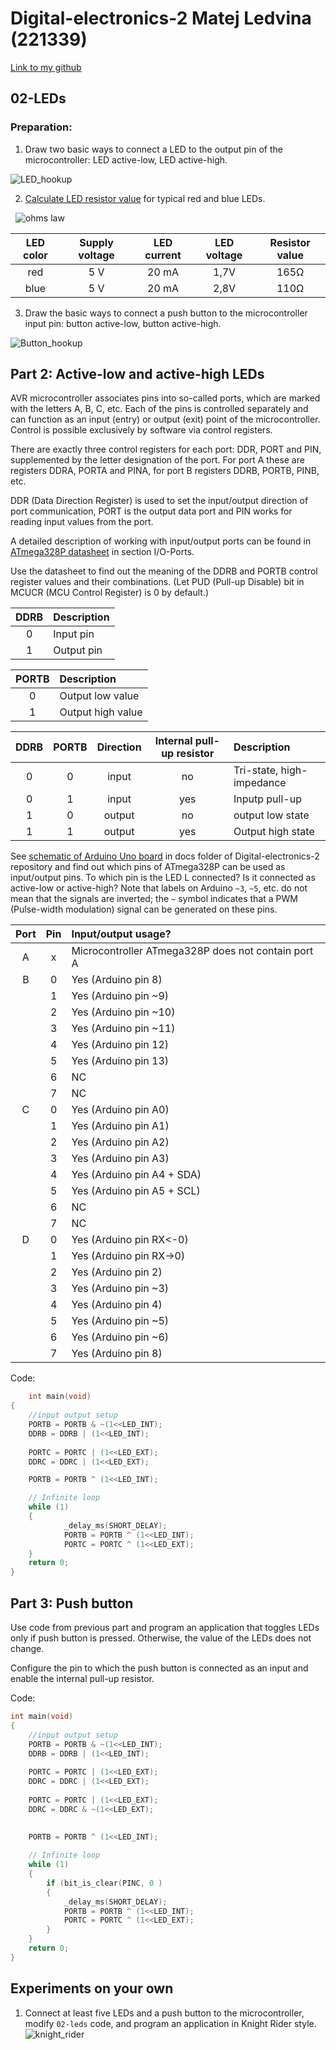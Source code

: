 # Digital-electronics-2 Matej Ledvina (221339)
[Link to my github](https://github.com/Ledvuk/Digital-electronics-2/)
## 02-LEDs
### Preparation:

1. Draw two basic ways to connect a LED to the output pin of the microcontroller: LED active-low, LED active-high.

![LED_hookup](https://github.com/Ledvuk/Digital-electronics-2/blob/main/Labs/02-leds/LED_hookup.png)

2. [Calculate LED resistor value](https://electronicsclub.info/leds.htm) for typical red and blue LEDs.

&nbsp;
![ohms law](Images/ohms_law.png)
&nbsp;

| **LED color** | **Supply voltage** | **LED current** | **LED voltage** | **Resistor value** |
| :-: | :-: | :-: | :-: | :-: |
| red | 5&nbsp;V | 20&nbsp;mA | 1,7V | 165Ω |
| blue | 5&nbsp;V | 20&nbsp;mA | 2,8V | 110Ω |

3. Draw the basic ways to connect a push button to the microcontroller input pin: button active-low, button active-high.

![Button_hookup](https://github.com/Ledvuk/Digital-electronics-2/blob/main/Labs/02-leds/Button_hookup.png)


<a name="part2"></a>
## Part 2: Active-low and active-high LEDs

AVR microcontroller associates pins into so-called ports, which are marked with the letters A, B, C, etc. Each of the pins is controlled separately and can function as an input (entry) or output (exit) point of the microcontroller. Control is possible exclusively by software via control registers.

There are exactly three control registers for each port: DDR, PORT and PIN, supplemented by the letter designation of the port. For port A these are registers DDRA, PORTA and PINA, for port B registers DDRB, PORTB, PINB, etc.

DDR (Data Direction Register) is used to set the input/output direction of port communication, PORT is the output data port and PIN works for reading input values from the port.

A detailed description of working with input/output ports can be found in [ATmega328P datasheet](https://www.microchip.com/wwwproducts/en/ATmega328p) in section I/O-Ports.

Use the datasheet to find out the meaning of the DDRB and PORTB control register values and their combinations. (Let PUD (Pull-up Disable) bit in MCUCR (MCU Control Register) is 0 by default.)

| **DDRB** | **Description** |
| :-: | :-- |
| 0 | Input pin |
| 1 | Output pin |

| **PORTB** | **Description** |
| :-: | :-- |
| 0 | Output low value |
| 1 | Output high value |

| **DDRB** | **PORTB** | **Direction** | **Internal pull-up resistor** | **Description** |
| :-: | :-: | :-: | :-: | :-- |
| 0 | 0 | input | no | Tri-state, high-impedance |
| 0 | 1 | input | yes | Inputp pull-up |
| 1 | 0 | output | no | output low state |
| 1 | 1 | output | yes | Output high state |

See [schematic of Arduino Uno board](../../Docs/arduino_shield.pdf) in docs folder of Digital-electronics-2 repository and find out which pins of ATmega328P can be used as input/output pins. To which pin is the LED L connected? Is it connected as active-low or active-high? Note that labels on Arduino `~3`, `~5`, etc. do not mean that the signals are inverted; the `~` symbol indicates that a PWM (Pulse-width modulation) signal can be generated on these pins.

| **Port** | **Pin** | **Input/output usage?** |
| :-: | :-: | :-- |
| A | x | Microcontroller ATmega328P does not contain port A |
| B | 0 | Yes (Arduino pin 8) |
|   | 1 | Yes (Arduino pin ~9) |
|   | 2 | Yes (Arduino pin ~10) |
|   | 3 | Yes (Arduino pin ~11) |
|   | 4 | Yes (Arduino pin 12) |
|   | 5 | Yes (Arduino pin 13) |
|   | 6 | NC |
|   | 7 | NC |
| C | 0 | Yes (Arduino pin A0) |
|   | 1 | Yes (Arduino pin A1) |
|   | 2 | Yes (Arduino pin A2) |
|   | 3 | Yes (Arduino pin A3) |
|   | 4 | Yes (Arduino pin A4 + SDA) |
|   | 5 | Yes (Arduino pin A5 + SCL) |
|   | 6 | NC |
|   | 7 | NC |
| D | 0 | Yes (Arduino pin RX<-0) |
|   | 1 | Yes (Arduino pin RX->0) |
|   | 2 | Yes (Arduino pin 2) |
|   | 3 | Yes (Arduino pin ~3) |
|   | 4 | Yes (Arduino pin 4) |
|   | 5 | Yes (Arduino pin ~5) |
|   | 6 | Yes (Arduino pin ~6) |
|   | 7 | Yes (Arduino pin 8) |

Code:
```c
	int main(void)
{
    //input output setup
    PORTB = PORTB & ~(1<<LED_INT);
    DDRB = DDRB | (1<<LED_INT);
    
    PORTC = PORTC | (1<<LED_EXT);
    DDRC = DDRC | (1<<LED_EXT);

    PORTB = PORTB ^ (1<<LED_INT);

    // Infinite loop
    while (1)
    {
            _delay_ms(SHORT_DELAY);
            PORTB = PORTB ^ (1<<LED_INT);
            PORTC = PORTC ^ (1<<LED_EXT);
    }
    return 0;
}
```

## Part 3: Push button
Use code from previous part and program an application that toggles LEDs only if push button is pressed. Otherwise, the value of the LEDs does not change. 

Configure the pin to which the push button is connected as an input and enable the internal pull-up resistor.

Code:
```c
int main(void)
{
    //input output setup
    PORTB = PORTB & ~(1<<LED_INT);
    DDRB = DDRB | (1<<LED_INT);
    
    PORTC = PORTC | (1<<LED_EXT);
    DDRC = DDRC | (1<<LED_EXT);
    
    PORTC = PORTC | (1<<LED_EXT);
    DDRC = DDRC & ~(1<<LED_EXT);
    
    
    PORTB = PORTB ^ (1<<LED_INT);

    // Infinite loop
    while (1)
    {
        if (bit_is_clear(PINC, 0 )
        {
            _delay_ms(SHORT_DELAY);
            PORTB = PORTB ^ (1<<LED_INT);
            PORTC = PORTC ^ (1<<LED_EXT);
        }
    }
    return 0;
}
```
## Experiments on your own
1. Connect at least five LEDs and a push button to the microcontroller, modify `02-leds` code, and program an application in Knight Rider style.
![knight_rider](https://github.com/Ledvuk/Digital-electronics-2/blob/main/Labs/02-leds/knight_rider.png)
